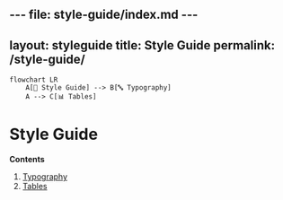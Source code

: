 --- file: style-guide/index.md ---
---
layout: styleguide
title: Style Guide
permalink: /style-guide/
---

```mermaid
flowchart LR
    A[📘 Style Guide] --> B[🔤 Typography]
    A --> C[📊 Tables]
```

# Style Guide

**Contents**  
1. [Typography](/style-guide/typography/)  
2. [Tables](/style-guide/tables/)  